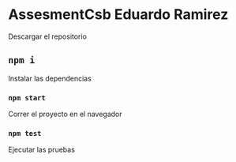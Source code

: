 # AssesmentCsb Eduardo Ramirez

Descargar el repositorio

## `npm i`
Instalar las dependencias

### `npm start`
Correr el proyecto en el navegador

### `npm test`
Ejecutar las pruebas
